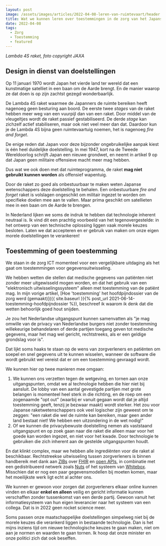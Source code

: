 ```yaml
---
layout: post
image: /assets/images/articles/2022-04-08-leren-van-ruimtevaart/header.jpeg
title: Wat we kunnen leren over toestemmingen in de zorg van het Japanse ruimtevaartprogramma uit de jaren '70
date: 2022-04-08
tags: 
  - Zorg
  - Toestemming
  - featured
---
```


_Lambda 4S raket, foto copyright JAXA_

## Design in dienst van doelstellingen

Op 11 januari 1970 wordt Japan het vierde land ter wereld dat een kunstmatige
satelliet in een baan om de Aarde brengt. En de manier waarop ze dat doen is op
zijn zachtst gezegd wonderbaarlijk.

De Lambda 4S raket waarmee de Japanners de ruimte bereiken heeft nagenoeg geen
besturing aan boord. De eerste twee _stages_ van de raket hebben meer weg van
een vuurpijl dan van een raket. Door middel van de vleugeltjes wordt de raket
passief gestabiliseerd. De derde _stage_ kan zichzelf actief stabiliseren, maar
ook niet veel meer dan dat. Daardoor kun je de Lambda 4S bijna geen
ruimtevaartuig noemen, het is nagenoeg _fire and forget_.

De enige reden dat Japan voor deze bijzonder ongebruikelijke aanpak kiest is één
heel duidelijke doelstelling. In mei 1947, kort na de Tweede Wereldoorlog
schrijft Japan een nieuwe grondwet, en neemt in artikel 9 op dat Japan geen
militaire offensieve macht meer mag hebben.

Dus wat we ook doen met dat ruimteprogramma, de raket **mag niet gebruikt kunnen
worden** als offensief wapentuig.

Door de raket zo goed als onbestuurbaar te maken weten Japanse wetenschappers
deze doelstelling te behalen. Een onbestuurbare _fire and forget_ raket is
volslagen ongeschikt om militair ingezet te worden om specifieke doelen mee aan
te vallen. Maar prima geschikt om satellieten mee in een baan om de Aarde te
brengen.

In Nederland lijken we soms de indruk te hebben dat technologie inherent
neutraal is. Ik vind dit een prachtig voorbeeld van het tegenovergestelde: in
het ontwerp van een technische oplossing liggen vaak morele keuzes besloten.
Laten we dat accepteren en er gebruik van maken om onze eigen morele
doelstellingen te verankeren!

## Toestemming of geen toestemming

We staan in de zorg ICT momenteel voor een vergelijkbare uitdaging als het gaat
om toestemmingen voor gegevensuitwisseling.

We hebben wetten die stellen dat medische gegevens van patiënten niet zonder
meer uitgewisseld mogen worden, en dat het gebruik van een "elektronisch
uitwisselingssysteem" alleen met toestemming van de patiënt mag. In mijn vorige
artikel, [Hoe 'toestemming' het hoofdpijndossier van de zorg werd (gemaakt)]({{
site.baseurl }}{% post_url 2021-06-14-toestemming-hoofdpijndossier %}),
beschreef ik waarom ik denk dat die wetten behoorlijk goed hout snijden.

Je zou het Nederlandse uitgangspunt kunnen samenvatten als "je mag omwille van
de privacy van Nederlandse burgers niet zonder toestemming willekeurige
behandelaren of derde partijen toegang geven tot medische gegevens, maar het mag
wel gericht, rechtstreeks, als er een geldige grondslag voor is".

Dat lijkt soms haaks te staan op de wens van zorgverleners en patiënten om
soepel en snel gegevens uit te kunnen wisselen, wanneer de software die wordt
gebruikt wel vereist dat er om een toestemming gevraagd wordt.

We kunnen hier op twee manieren mee omgaan:

1. We kunnen ons verzetten tegen de wetgeving, en tornen aan onze
   uitgangspunten, omdat we al technologie hebben die hier niet bij aansluit. De
   lobby van een aantal gevestigde partijen met grote belangen is momenteel heel
   sterk in die richting, en de roep om een zogenaamde "opt out" (waarbij er
   vanuit gegaan wordt dat je altijd toestemming geeft, tenzij je bezwaar maakt)
   wordt sterker. Het zou voor Japanse raketwetenschappers ook veel logischer
   zijn geweest om te zeggen: "een raket die wel de ruimte kan bereiken, maar
   geen ander land bestaat niet! We hebben een uitzondering in de wet nodig!"
2. Of we kunnen die privacybewuste doelstelling nemen als vaststaand
   uitgangspunt en op zoek gaan naar die raket die alleen maar voor het goede
   kan worden ingezet, en niet voor het kwade. Door technologie te gebruiken die
   zich inherent aan de gestelde uitgangspunten houdt.

En dat klinkt complex, maar we hebben alle ingrediënten voor die raket al
beschikbaar. Rechtstreekse uitwisseling tussen zorgverleners is binnen
handbereik met dank
aan [ZIBs](https://zibs.nl/wiki/Hoofdpagina) over [FHIR](https://www.hl7.org/fhir/) en [open
APIs](https://en.wikipedia.org/wiki/Open_API), in combinatie met een
gedistribueerd netwerk zoals [Nuts](https://nuts.nl/) of het systeem
van [Whitebox](https://www.whiteboxsystems.nl/). Misschien dat er nog een paar
gegevensmodellen bij moeten komen, maar het moeilijkste werk ligt echt al achter
ons.

We kunnen er gewoon voor zorgen dat zorgverleners elkaar online kunnen vinden en
elkaar **enkel en alleen** veilig en gericht informatie kunnen verschaffen
zonder tussenkomst van een derde partij. Gewoon vanuit het informatiesysteem van
hun eigen leverancier naar het systeem van een collega. Dat is in 2022 geen
rocket science meer.

Soms passen onze maatschappelijke doelstellingen simpelweg niet bij de morele
keuzes die verankerd liggen in bestaande technologie. Dan is het mijns inziens
tijd om nieuwe technologische keuzes te gaan maken, niet om aan je normen en
waarden te gaan tornen. Ik hoop dat onze minister en onze politici zich dat ook
beseffen.